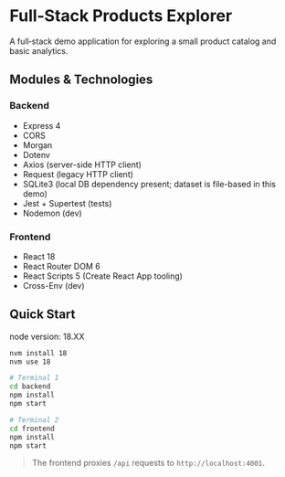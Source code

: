 # Full‑Stack Products Explorer

A full‑stack demo application for exploring a small product catalog and basic analytics.

## Modules & Technologies

### Backend
- Express 4
- CORS
- Morgan
- Dotenv
- Axios (server-side HTTP client)
- Request (legacy HTTP client)
- SQLite3 (local DB dependency present; dataset is file-based in this demo)
- Jest + Supertest (tests)
- Nodemon (dev)

### Frontend
- React 18
- React Router DOM 6
- React Scripts 5 (Create React App tooling)
- Cross-Env (dev)


## Quick Start

node version: 18.XX
```bash
nvm install 18
nvm use 18

# Terminal 1
cd backend
npm install
npm start

# Terminal 2
cd frontend
npm install
npm start
```

> The frontend proxies `/api` requests to `http://localhost:4001`.